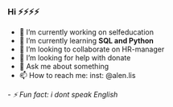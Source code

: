 ### **Hi**  ⚡⚡⚡⚡

- 🔭 I’m currently working on selfeducation
- 🌱 I’m currently learning **SQL and Python**
- 👯 I’m looking to collaborate on HR-manager
- 🤔 I’m looking for help with donate
- 💬 Ask me about something
- 📫 How to reach me: inst: @alen.lis

*- ⚡ Fun fact: i dont speak English*

